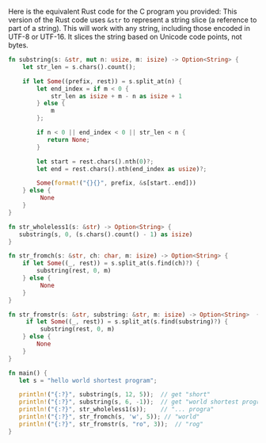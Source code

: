 Here is the equivalent Rust code for the C program you provided:
This version of the Rust code uses `&str` to represent a string slice (a reference to part of a string). This will work with any string, including those encoded in UTF-8 or UTF-16. It slices the string based on Unicode code points, not bytes.

```rust
fn substring(s: &str, mut n: usize, m: isize) -> Option<String> {
    let str_len = s.chars().count();

    if let Some((prefix, rest)) = s.split_at(n) {
        let end_index = if m < 0 {
            str_len as isize + m - n as isize + 1
        } else {
            m
        };

        if n < 0 || end_index < 0 || str_len < n {
           return None;
        }

        let start = rest.chars().nth(0)?;
        let end = rest.chars().nth(end_index as usize)?;

        Some(format!("{}{}", prefix, &s[start..end]))
    } else {
         None
    }
}

fn str_wholeless1(s: &str) -> Option<String> {
   substring(s, 0, (s.chars().count() - 1) as isize)
}

fn str_fromch(s: &str, ch: char, m: isize) -> Option<String> {
    if let Some((_, rest)) = s.split_at(s.find(ch)?) {
        substring(rest, 0, m)
    } else {
         None
    }
}

fn str_fromstr(s: &str, substring: &str, m: isize) -> Option<String>  {
     if let Some((_, rest)) = s.split_at(s.find(substring)?) { 
         substring(rest, 0, m) 
    } else {
        None
    }
}

fn main() {
   let s = "hello world shortest program";

   println!("{:?}", substring(s, 12, 5));  // get "short"
   println!("{:?}", substring(s, 6, -1));  // get "world shortest program"
   println!("{:?}", str_wholeless1(s));    // "... progra"
   println!("{:?}", str_fromch(s, 'w', 5)); // "world"
   println!("{:?}", str_fromstr(s, "ro", 3));  // "rog"
}
```
